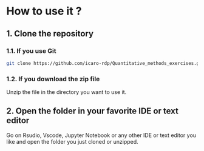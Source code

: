 # How to use it ?

## 1. Clone the repository

### 1.1. If you use Git

```bash
git clone https://github.com/icaro-rdp/Quantitative_methods_exercises.git
```

### 1.2. If you download the zip file

Unzip the file in the directory you want to use it.

## 2. Open the folder in your favorite IDE or text editor

Go on Rsudio, Vscode, Jupyter Notebook or any other IDE or text editor you like and open the folder you just cloned or unzipped.
